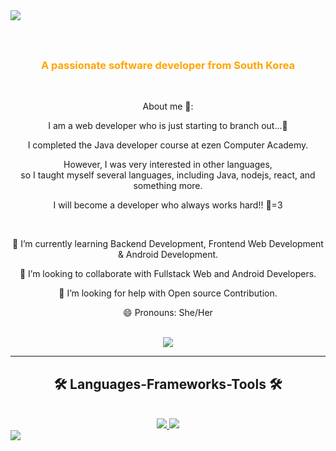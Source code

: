 <img src="https://capsule-render.vercel.app/api?type=waving&color=ffa500&height=150&section=header" />

<h1 align="center">
  <a href="포트폴리오 사이트">
    <img src="" alt="">
  </a>
</h1>

<h3 align="center" style="color:orange">A passionate software developer from South Korea</h3>

<br/>

<div align="center">
  <p>About me 🐥:</p>
  <p>I am a web developer who is just starting to branch out...🐣</p>
  <p>I completed the Java developer course at ezen Computer Academy.</p>
  <p>However, I was very interested in other languages, <br/>
    so I taught myself several languages, including Java, nodejs, react, and something more.</p>
  <p>I will become a developer who always works hard!! 🐤=3</p>
</div>

<br/>

<div align="center">
  <p>🌱 I’m currently learning Backend Development, Frontend Web Development & Android Development.</p>
  <p>👯 I’m looking to collaborate with Fullstack Web and Android Developers.</p>
  <p>🤔 I’m looking for help with Open source Contribution.</p>
  <p>😄 Pronouns: She/Her</p>
</div>

<br/>

<div align="center">
  <a href="mailto:pg.ush9211@gmail.com">
    <img src="https://skillicons.dev/icons?i=gmail">
  </a>
</div>

<hr/>

<h2 align="center">🛠 Languages-Frameworks-Tools 🛠</h2>

<br/>

<div align="center">
  <a href="https://skillicons.dev">
    <img src="https://skillicons.dev/icons?i=java,javascript,html,css,github,firebase,docker,figma,aws">
    <img src="https://skillicons.dev/icons?i=react,nodejs,bootstrap,mysql,vscode,spring,eclipse,docker,git"
  </a>
</div>

 
 

<img src="https://capsule-render.vercel.app/api?type=waving&color=ffa500&height=150&section=footer" />
